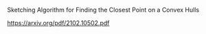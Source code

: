 Sketching Algorithm for Finding the Closest Point on a Convex Hulls


https://arxiv.org/pdf/2102.10502.pdf
